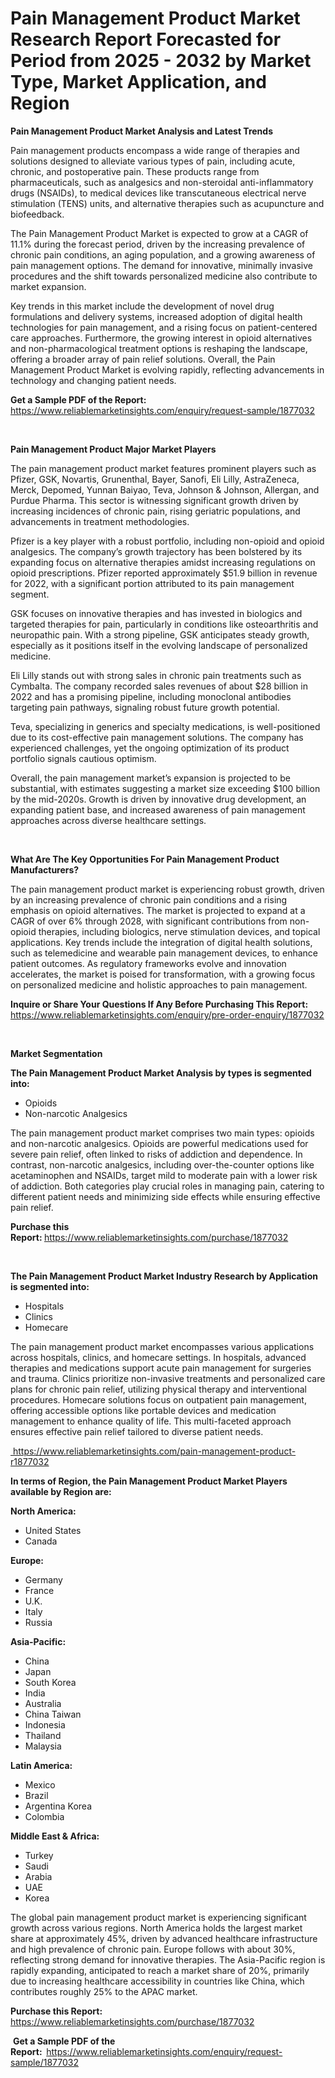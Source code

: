 <p><h1>Pain Management Product Market Research Report Forecasted for Period from 2025 -  2032 by Market Type, Market Application, and Region</h1></p><p><strong>Pain Management Product Market Analysis and Latest Trends</strong></p>
<p><p>Pain management products encompass a wide range of therapies and solutions designed to alleviate various types of pain, including acute, chronic, and postoperative pain. These products range from pharmaceuticals, such as analgesics and non-steroidal anti-inflammatory drugs (NSAIDs), to medical devices like transcutaneous electrical nerve stimulation (TENS) units, and alternative therapies such as acupuncture and biofeedback.</p><p>The Pain Management Product Market is expected to grow at a CAGR of 11.1% during the forecast period, driven by the increasing prevalence of chronic pain conditions, an aging population, and a growing awareness of pain management options. The demand for innovative, minimally invasive procedures and the shift towards personalized medicine also contribute to market expansion.</p><p>Key trends in this market include the development of novel drug formulations and delivery systems, increased adoption of digital health technologies for pain management, and a rising focus on patient-centered care approaches. Furthermore, the growing interest in opioid alternatives and non-pharmacological treatment options is reshaping the landscape, offering a broader array of pain relief solutions. Overall, the Pain Management Product Market is evolving rapidly, reflecting advancements in technology and changing patient needs.</p></p>
<p><strong>Get a Sample PDF of the Report:&nbsp;</strong> <a href="https://www.reliablemarketinsights.com/enquiry/request-sample/1877032?utm_campaign=3364&utm_medium=2&utm_source=Github&utm_content=ia&utm_term=19042025&utm_id=pain-management-product">https://www.reliablemarketinsights.com/enquiry/request-sample/1877032</a></p>
<p>&nbsp;</p>
<p><strong>Pain Management Product Major Market Players</strong></p>
<p><p>The pain management product market features prominent players such as Pfizer, GSK, Novartis, Grunenthal, Bayer, Sanofi, Eli Lilly, AstraZeneca, Merck, Depomed, Yunnan Baiyao, Teva, Johnson & Johnson, Allergan, and Purdue Pharma. This sector is witnessing significant growth driven by increasing incidences of chronic pain, rising geriatric populations, and advancements in treatment methodologies.</p><p>Pfizer is a key player with a robust portfolio, including non-opioid and opioid analgesics. The company’s growth trajectory has been bolstered by its expanding focus on alternative therapies amidst increasing regulations on opioid prescriptions. Pfizer reported approximately $51.9 billion in revenue for 2022, with a significant portion attributed to its pain management segment.</p><p>GSK focuses on innovative therapies and has invested in biologics and targeted therapies for pain, particularly in conditions like osteoarthritis and neuropathic pain. With a strong pipeline, GSK anticipates steady growth, especially as it positions itself in the evolving landscape of personalized medicine.</p><p>Eli Lilly stands out with strong sales in chronic pain treatments such as Cymbalta. The company recorded sales revenues of about $28 billion in 2022 and has a promising pipeline, including monoclonal antibodies targeting pain pathways, signaling robust future growth potential.</p><p>Teva, specializing in generics and specialty medications, is well-positioned due to its cost-effective pain management solutions. The company has experienced challenges, yet the ongoing optimization of its product portfolio signals cautious optimism.</p><p>Overall, the pain management market’s expansion is projected to be substantial, with estimates suggesting a market size exceeding $100 billion by the mid-2020s. Growth is driven by innovative drug development, an expanding patient base, and increased awareness of pain management approaches across diverse healthcare settings.</p></p>
<p>&nbsp;</p>
<p><strong>What Are The Key Opportunities For Pain Management Product Manufacturers?</strong></p>
<p><p>The pain management product market is experiencing robust growth, driven by an increasing prevalence of chronic pain conditions and a rising emphasis on opioid alternatives. The market is projected to expand at a CAGR of over 6% through 2028, with significant contributions from non-opioid therapies, including biologics, nerve stimulation devices, and topical applications. Key trends include the integration of digital health solutions, such as telemedicine and wearable pain management devices, to enhance patient outcomes. As regulatory frameworks evolve and innovation accelerates, the market is poised for transformation, with a growing focus on personalized medicine and holistic approaches to pain management.</p></p>
<p><strong>Inquire or Share Your Questions If Any Before Purchasing This Report:</strong> <a href="https://www.reliablemarketinsights.com/enquiry/pre-order-enquiry/1877032?utm_campaign=3364&utm_medium=2&utm_source=Github&utm_content=ia&utm_term=19042025&utm_id=pain-management-product">https://www.reliablemarketinsights.com/enquiry/pre-order-enquiry/1877032</a></p>
<p>&nbsp;</p>
<p><strong>Market Segmentation</strong></p>
<p><strong>The Pain Management Product Market Analysis by types is segmented into:</strong></p>
<p><ul><li>Opioids</li><li>Non-narcotic Analgesics</li></ul></p>
<p><p>The pain management product market comprises two main types: opioids and non-narcotic analgesics. Opioids are powerful medications used for severe pain relief, often linked to risks of addiction and dependence. In contrast, non-narcotic analgesics, including over-the-counter options like acetaminophen and NSAIDs, target mild to moderate pain with a lower risk of addiction. Both categories play crucial roles in managing pain, catering to different patient needs and minimizing side effects while ensuring effective pain relief.</p></p>
<p><strong>Purchase this Report:&nbsp;</strong><a href="https://www.reliablemarketinsights.com/purchase/1877032?utm_campaign=3364&utm_medium=2&utm_source=Github&utm_content=ia&utm_term=19042025&utm_id=pain-management-product">https://www.reliablemarketinsights.com/purchase/1877032</a></p>
<p>&nbsp;</p>
<p><strong>The Pain Management Product Market Industry Research by Application is segmented into:</strong></p>
<p><ul><li>Hospitals</li><li>Clinics</li><li>Homecare</li></ul></p>
<p><p>The pain management product market encompasses various applications across hospitals, clinics, and homecare settings. In hospitals, advanced therapies and medications support acute pain management for surgeries and trauma. Clinics prioritize non-invasive treatments and personalized care plans for chronic pain relief, utilizing physical therapy and interventional procedures. Homecare solutions focus on outpatient pain management, offering accessible options like portable devices and medication management to enhance quality of life. This multi-faceted approach ensures effective pain relief tailored to diverse patient needs.</p></p>
<p><a href="https://www.reliablemarketinsights.com/pain-management-product-r1877032?utm_campaign=3364&utm_medium=2&utm_source=Github&utm_content=ia&utm_term=19042025&utm_id=pain-management-product">&nbsp;https://www.reliablemarketinsights.com/pain-management-product-r1877032</a></p>
<p><strong>In terms of Region, the Pain Management Product Market Players available by Region are:</strong></p>
<p>
    <p> <strong> North America: </strong>
        <ul>
            <li>United States</li>
            <li>Canada</li>
        </ul>
        </p> 
    <p> <strong> Europe: </strong>
        <ul>
            <li>Germany</li>
            <li>France</li>
            <li>U.K.</li>
            <li>Italy</li>
            <li>Russia</li>
        </ul>
        </p> 
    <p> <strong> Asia-Pacific: </strong>
        <ul>
            <li>China</li>
            <li>Japan</li>
            <li>South Korea</li>
            <li>India</li>
            <li>Australia</li>
            <li>China Taiwan</li>
            <li>Indonesia</li>
            <li>Thailand</li>
            <li>Malaysia</li>
        </ul>
        </p> 
    <p> <strong> Latin America: </strong>
        <ul>
            <li>Mexico</li>
            <li>Brazil</li>
            <li>Argentina Korea</li>
            <li>Colombia</li>
        </ul>
        </p> 
    <p> <strong> Middle East & Africa: </strong>
        <ul>
            <li>Turkey</li>
            <li>Saudi</li>
            <li>Arabia</li>
            <li>UAE</li>
            <li>Korea</li>
        </ul>
    </p>
    </p>
<p><p>The global pain management product market is experiencing significant growth across various regions. North America holds the largest market share at approximately 45%, driven by advanced healthcare infrastructure and high prevalence of chronic pain. Europe follows with about 30%, reflecting strong demand for innovative therapies. The Asia-Pacific region is rapidly expanding, anticipated to reach a market share of 20%, primarily due to increasing healthcare accessibility in countries like China, which contributes roughly 25% to the APAC market.</p></p>
<p><strong>Purchase this Report: </strong><a href="https://www.reliablemarketinsights.com/purchase/1877032?utm_campaign=3364&utm_medium=2&utm_source=Github&utm_content=ia&utm_term=19042025&utm_id=pain-management-product">https://www.reliablemarketinsights.com/purchase/1877032</a></p>
<p>&nbsp;<strong>Get a Sample PDF of the Report:&nbsp;&nbsp;</strong><a href="https://www.reliablemarketinsights.com/enquiry/request-sample/1877032?utm_campaign=3364&utm_medium=2&utm_source=Github&utm_content=ia&utm_term=19042025&utm_id=pain-management-product">https://www.reliablemarketinsights.com/enquiry/request-sample/1877032</a></p>
<p><strong></strong></p>
<p><p></p><p></p><p></p></p>